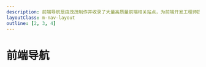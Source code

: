 ```yaml
---
description: 前端导航是由茂茂制作并收录了大量高质量前端相关站点，为前端开发工程师提供最简单便捷的网址导航服务
layoutClass: m-nav-layout
outline: [2, 3, 4]
---
```


<script setup>
import MNavLinks from './nav/components/MNavLinks.vue'

import { NAV_DATA } from './nav/data'
</script>
<style src="./nav/index.scss"></style>

# 前端导航

<MNavLinks v-for="{title, items} in NAV_DATA" :title="title" :items="items"/>
